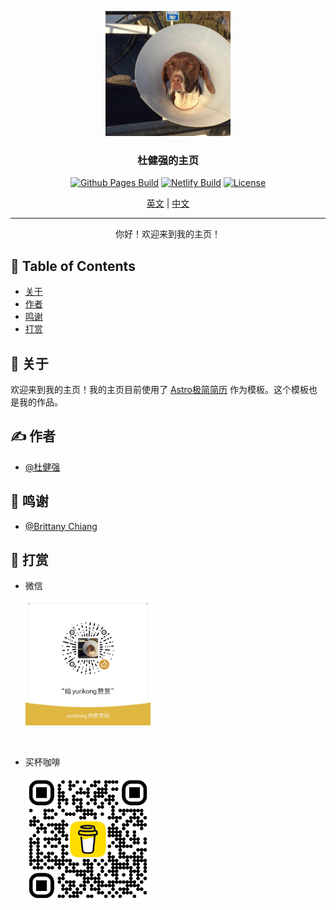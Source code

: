 <p align="center">
 <img width=200 src="./public/android-chrome-512x512.png" alt="项目LOGO">
</p>

<h3 align="center">杜健强的主页</h3>

<div align="center">

[![Github Pages Build](https://img.shields.io/badge/Github_Pages_Build-active-success.svg)](https://yurikong.github.io)
[![Netlify Build](https://img.shields.io/badge/Netlify_Build-active-success.svg)](https://yurikong.netlify.app)
[![License](https://img.shields.io/badge/License-MIT-blue.svg)](/LICENSE)

</div>

<div align="center">
<a href="./README.md">英文</a>
| <a href="./README_zh.md">中文</a>
</div>

---

<p align="center">你好！欢迎来到我的主页！</p>

## 📝 Table of Contents

- [关于](#关于)
- [作者](#作者)
- [鸣谢](#鸣谢)
- [打赏](#打赏)

## 🧐 关于 <a id="关于"></a>

欢迎来到我的主页！我的主页目前使用了 <a href="https://github.com/yurikong/astro-resume-minimalist/">Astro极简简历</a> 作为模板。这个模板也是我的作品。

## ✍️ 作者 <a id="作者"></a>

- [@杜健强](https://github.com/yurikong)

## 🎉 鸣谢 <a id="鸣谢"></a>

- [@Brittany Chiang](https://brittanychiang.com)

## 💸 打赏 <a id="打赏"></a>

- 微信

  <img width=200 src="./src/assets/images/wechat-donation-qr.webp" alt="微信打赏二维码">

<br/>

- 买杯咖啡

  <img width=200 src="./src/assets/images/buy-me-a-coffee-donation-qr.webp" alt="买杯咖啡二维码">
